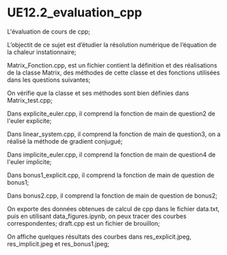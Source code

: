 # UE12.2_evaluation_cpp
L'évaluation de cours de cpp;

L’objectit de ce sujet est d’étudier la résolution numérique de l’équation de la chaleur instationnaire;

Matrix_Fonction.cpp, est un fichier contient la définition et des réalisations de la classe Matrix, des méthodes de cette classe et des fonctions utilisées dans les questions suivantes;

On vérifie que la classe et ses méthodes sont bien définies dans Matrix_test.cpp;


Dans explicite_euler.cpp, il comprend la fonction de main de question2 de l'euler explicite;

Dans linear_system.cpp, il comprend la fonction de main de question3, on a réalisé la méthode de gradient conjugué;

Dans implicite_euler.cpp, il comprend la fonction de main de question4 de l'euler implicite;


Dans bonus1_explicit.cpp, il comprend la fonction de main de question de bonus1;

Dans bonus2.cpp, il comprend la fonction de main de question de bonus2;


On exporte des données obtenues de calcul de cpp dans le fichier data.txt, puis en utilisant data_figures.ipynb, on peux tracer des courbes correspondentes;
draft.cpp est un fichier de brouillon;

On affiche quelques résultats des courbes dans res_explicit.jpeg, res_implicit.jpeg et res_bonus1.jpeg;

